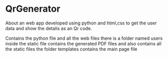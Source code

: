 # QrGenerator
About 
    an web app developed using python and html,css to get the user data and show the detalis as an Qr code.
    
Contains the python file and all the web files 
there is a folder named users inside the static file contains the generated PDF files
and also contains all the static files 
the folder templates contains the main page file 
